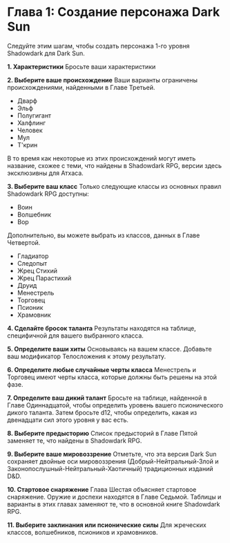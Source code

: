 # Глава 1: Создание персонажа Dark Sun

Следуйте этим шагам, чтобы создать персонажа 1-го уровня Shadowdark для Dark Sun.

**1. Характеристики**
Бросьте ваши характеристики

**2. Выберите ваше происхождение**
Ваши варианты ограничены происхождениями, найденными в Главе Третьей.

- Дварф
- Эльф
- Полугигант
- Халфлинг
- Человек
- Мул
- Т'крин

В то время как некоторые из этих происхождений могут иметь название, схожее с теми, что найдены в Shadowdark RPG, версии здесь эксклюзивны для Атхаса.

**3. Выберите ваш класс**
Только следующие классы из основных правил Shadowdark RPG доступны:

- Воин
- Волшебник
- Вор

Дополнительно, вы можете выбрать из классов, данных в Главе Четвертой.

- Гладиатор
- Следопыт
- Жрец Стихий
- Жрец Парастихий
- Друид
- Менестрель
- Торговец
- Псионик
- Храмовник

**4. Сделайте бросок таланта**
Результаты находятся на таблице, специфичной для вашего выбранного класса.

**5. Определите ваши хиты**
Основываясь на вашем классе. Добавьте ваш модификатор Телосложения к этому результату.

**6. Определите любые случайные черты класса**
Менестрель и Торговец имеют черты класса, которые должны быть решены на этой фазе.

**7. Определите ваш дикий талант**
Бросьте на таблице, найденной в Главе Одиннадцатой, чтобы определить уровень вашего псионического дикого таланта. Затем бросьте d12, чтобы определить, какая из двенадцати сил этого уровня у вас есть.

**8. Выберите предысторию**
Список предысторий в Главе Пятой заменяет те, что найдены в Shadowdark RPG.

**9. Выберите ваше мировоззрение**
Отметьте, что эта версия Dark Sun сохраняет двойные оси мировоззрения (Добрый-Нейтральный-Злой и Законопослушный-Нейтральный-Хаотичный) традиционных изданий D&D.

**10. Стартовое снаряжение**
Глава Шестая объясняет стартовое снаряжение. Оружие и доспехи находятся в Главе Седьмой. Таблицы и варианты в этих главах заменяют те, что в основной книге Shadowdark RPG.

**11. Выберите заклинания или псионические силы**
Для жреческих классов, волшебников, псиоников и храмовников.

